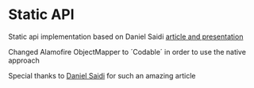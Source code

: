 # Static API
Static api implementation based on Daniel Saidi [article and presentation](https://danielsaidi.com/blog/2018/12/27/alamofire-objectmapper)

Changed Alamofire ObjectMapper to ´Codable´ in order to use the native approach

Special thanks to [Daniel Saidi](https://danielsaidi.com/) for such an amazing article